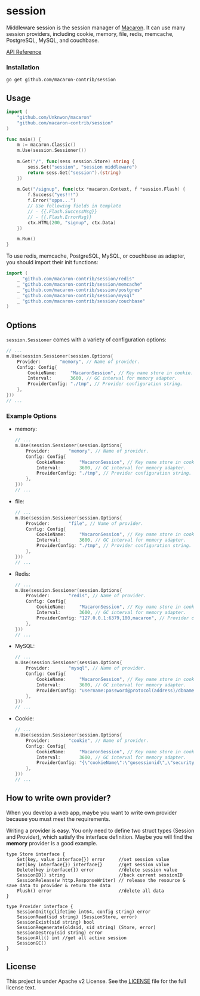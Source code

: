 session
=======

Middleware session is the session manager of [Macaron](https://github.com/Unknwon/macaron). It can use many session providers, including cookie, memory, file, redis, memcache, PostgreSQL, MySQL, and couchbase.

[API Reference](https://gowalker.org/github.com/macaron-contrib/session)

### Installation

	go get github.com/macaron-contrib/session

## Usage

```go
import (
	"github.com/Unknwon/macaron"
	"github.com/macaron-contrib/session"
)

func main() {
  	m := macaron.Classic()
  	m.Use(session.Sessioner())
	
	m.Get("/", func(sess session.Store) string {
		sess.Set("session", "session middleware")
		return sess.Get("session").(string)
	})
	
	m.Get("/signup", func(ctx *macaron.Context, f *session.Flash) {
		f.Success("yes!!!")
		f.Error("opps...")
		// Use following fields in template
		// - {{.Flash.SuccessMsg}}
		// - {{.Flash.ErrorMsg}}
		ctx.HTML(200, "signup", ctx.Data)
	})

	m.Run()
}
```

To use redis, memcache, PostgreSQL, MySQL, or couchbase as adapter, you should import their init functions:

```go
import (
	_ "github.com/macaron-contrib/session/redis"
	_ "github.com/macaron-contrib/session/memcache"
	_ "github.com/macaron-contrib/session/postgres"
	_ "github.com/macaron-contrib/session/mysql"
	_ "github.com/macaron-contrib/session/couchbase"
)
```

## Options

`session.Sessioner` comes with a variety of configuration options:

```go
// ...
m.Use(session.Sessioner(session.Options{
	Provider:		"memory", // Name of provider.
	Config: Config{
		CookieName:		"MacaronSession", // Key name store in cookie.
		Interval:		3600, // GC interval for memory adapter.
		ProviderConfig:	"./tmp", // Provider configuration string.
	},
}))
// ...
```

### Example Options

- memory:

	```go
	// ...
	m.Use(session.Sessioner(session.Options{
		Provider:		"memory", // Name of provider.
		Config: Config{
			CookieName:		"MacaronSession", // Key name store in cookie.
			Interval:		3600, // GC interval for memory adapter.
			ProviderConfig:	"./tmp", // Provider configuration string.
		},
	}))
	// ...
	```

- file:

	```go
	// ...
	m.Use(session.Sessioner(session.Options{
		Provider:		"file", // Name of provider.
		Config: Config{
			CookieName:		"MacaronSession", // Key name store in cookie.
			Interval:		3600, // GC interval for memory adapter.
			ProviderConfig:	"./tmp", // Provider configuration string.
		},
	}))
	// ...
	```

- Redis:

	```go
	// ...
	m.Use(session.Sessioner(session.Options{
		Provider:		"redis", // Name of provider.
		Config: Config{
			CookieName:		"MacaronSession", // Key name store in cookie.
			Interval:		3600, // GC interval for memory adapter.
			ProviderConfig:	"127.0.0.1:6379,100,macaron", // Provider configuration string.
		},
	}))
	// ...
	```

- MySQL:

	```go
	// ...
	m.Use(session.Sessioner(session.Options{
		Provider:		"mysql", // Name of provider.
		Config: Config{
			CookieName:		"MacaronSession", // Key name store in cookie.
			Interval:		3600, // GC interval for memory adapter.
			ProviderConfig:	"username:password@protocol(address)/dbname?param=value", // Provider configuration string.
		},
	}))
	// ...
	```

- Cookie:

	```go
	// ...
	m.Use(session.Sessioner(session.Options{
		Provider:		"cookie", // Name of provider.
		Config: Config{
			CookieName:		"MacaronSession", // Key name store in cookie.
			Interval:		3600, // GC interval for memory adapter.
			ProviderConfig:	"{\"cookieName\":\"gosessionid\",\"securityKey\":\"beegocookiehashkey\"}", // Provider configuration string.
		},
	}))
	// ...
	```

## How to write own provider?

When you develop a web app, maybe you want to write own provider because you must meet the requirements.

Writing a provider is easy. You only need to define two struct types 
(Session and Provider), which satisfy the interface definition. 
Maybe you will find the **memory** provider is a good example.

	type Store interface {
		Set(key, value interface{}) error     //set session value
		Get(key interface{}) interface{}      //get session value
		Delete(key interface{}) error         //delete session value
		SessionID() string                    //back current sessionID
		SessionRelease(w http.ResponseWriter) // release the resource & save data to provider & return the data
		Flush() error                         //delete all data
	}
	
	type Provider interface {
		SessionInit(gclifetime int64, config string) error
		SessionRead(sid string) (SessionStore, error)
		SessionExist(sid string) bool
		SessionRegenerate(oldsid, sid string) (Store, error)
		SessionDestroy(sid string) error
		SessionAll() int //get all active session
		SessionGC()
	}


## License

This project is under Apache v2 License. See the [LICENSE](LICENSE) file for the full license text.
